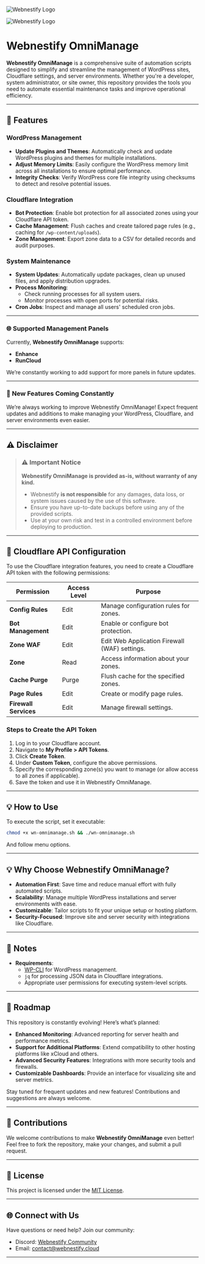 ![Webnestify Logo](https://webnestify.cloud/wp-content/uploads/2023/11/webnestify-logo-dark-300x109.png)

![Webnestify Logo](https://webnestify.cloud/wp-content/uploads/2025/01/omni-manage-logo-2.jpg)

# Webnestify OmniManage

**Webnestify OmniManage** is a comprehensive suite of automation scripts designed to simplify and streamline the management of WordPress sites, Cloudflare settings, and server environments. Whether you're a developer, system administrator, or site owner, this repository provides the tools you need to automate essential maintenance tasks and improve operational efficiency.

---

## 🚀 Features

### WordPress Management
- **Update Plugins and Themes**: Automatically check and update WordPress plugins and themes for multiple installations.
- **Adjust Memory Limits**: Easily configure the WordPress memory limit across all installations to ensure optimal performance.
- **Integrity Checks**: Verify WordPress core file integrity using checksums to detect and resolve potential issues.

### Cloudflare Integration
- **Bot Protection**: Enable bot protection for all associated zones using your Cloudflare API token.
- **Cache Management**: Flush caches and create tailored page rules (e.g., caching for `/wp-content/uploads`).
- **Zone Management**: Export zone data to a CSV for detailed records and audit purposes.

### System Maintenance
- **System Updates**: Automatically update packages, clean up unused files, and apply distribution upgrades.
- **Process Monitoring**:
  - Check running processes for all system users.
  - Monitor processes with open ports for potential risks.
- **Cron Jobs**: Inspect and manage all users' scheduled cron jobs.

---

### 🌐 Supported Management Panels

Currently, **Webnestify OmniManage** supports:
- **Enhance**
- **RunCloud**

We’re constantly working to add support for more panels in future updates.

---

### 🎉 New Features Coming Constantly
We’re always working to improve Webnestify OmniManage! Expect frequent updates and additions to make managing your WordPress, Cloudflare, and server environments even easier.

---

## ⚠️ Disclaimer

> ### **⚠️ Important Notice**
>
> **Webnestify OmniManage is provided as-is, without warranty of any kind.**
>
> - Webnestify **is not responsible** for any damages, data loss, or system issues caused by the use of this software.
> - Ensure you have up-to-date backups before using any of the provided scripts.
> - Use at your own risk and test in a controlled environment before deploying to production.

---

## 🔑 Cloudflare API Configuration

To use the Cloudflare integration features, you need to create a Cloudflare API token with the following permissions:

| **Permission**          | **Access Level** | **Purpose**                                   |
|--------------------------|------------------|-----------------------------------------------|
| **Config Rules**         | Edit             | Manage configuration rules for zones.         |
| **Bot Management**       | Edit             | Enable or configure bot protection.           |
| **Zone WAF**             | Edit             | Edit Web Application Firewall (WAF) settings. |
| **Zone**                 | Read             | Access information about your zones.          |
| **Cache Purge**          | Purge            | Flush cache for the specified zones.          |
| **Page Rules**           | Edit             | Create or modify page rules.                  |
| **Firewall Services**    | Edit             | Manage firewall settings.                     |

### Steps to Create the API Token

1. Log in to your Cloudflare account.
2. Navigate to **My Profile > API Tokens**.
3. Click **Create Token**.
4. Under **Custom Token**, configure the above permissions.
5. Specify the corresponding zone(s) you want to manage (or allow access to all zones if applicable).
6. Save the token and use it in Webnestify OmniManage.

---

## 💡 How to Use

To execute the script, set it executable:
```bash
chmod +x wn-omnimanage.sh && ./wn-omnimanage.sh
```
And follow menu options.

---

## 💡 Why Choose Webnestify OmniManage?

- **Automation First**: Save time and reduce manual effort with fully automated scripts.
- **Scalability**: Manage multiple WordPress installations and server environments with ease.
- **Customizable**: Tailor scripts to fit your unique setup or hosting platform.
- **Security-Focused**: Improve site and server security with integrations like Cloudflare.

---

## 📌 Notes

- **Requirements**:
  - [WP-CLI](https://wp-cli.org/) for WordPress management.
  - `jq` for processing JSON data in Cloudflare integrations.
  - Appropriate user permissions for executing system-level scripts.

---

## 🌟 Roadmap

This repository is constantly evolving! Here’s what’s planned:
- **Enhanced Monitoring**: Advanced reporting for server health and performance metrics.
- **Support for Additional Platforms**: Extend compatibility to other hosting platforms like xCloud and others.
- **Advanced Security Features**: Integrations with more security tools and firewalls.
- **Customizable Dashboards**: Provide an interface for visualizing site and server metrics.

Stay tuned for frequent updates and new features! Contributions and suggestions are always welcome.

---

## 🤝 Contributions

We welcome contributions to make **Webnestify OmniManage** even better! Feel free to fork the repository, make your changes, and submit a pull request.

---

## 📝 License

This project is licensed under the [MIT License](LICENSE).

---

## 🌐 Connect with Us

Have questions or need help? Join our community:
- Discord: [Webnestify Community](https://wnstify.cc/discord)
- Email: [contact@webnestify.cloud](mailto:contact@webnestify.cloud)
 
---
 
